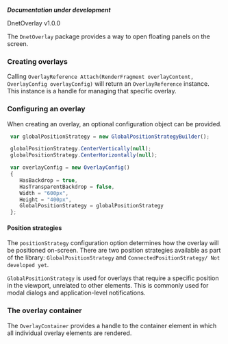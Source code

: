 ***Documentation under development***

DnetOverlay v1.0.0

The `DnetOverlay` package provides a way to open floating panels on the screen.

### Creating overlays
Calling `OverlayReference Attach(RenderFragment overlayContent, OverlayConfig overlayConfig)` will return an `OverlayReference` instance. This instance is a handle for managing that specific overlay.

### Configuring an overlay
When creating an overlay, an optional configuration object can be provided.
```ts
 var globalPositionStrategy = new GlobalPositionStrategyBuilder();

 globalPositionStrategy.CenterVertically(null);
 globalPositionStrategy.CenterHorizontally(null);

 var overlayConfig = new OverlayConfig()
 {
    HasBackdrop = true,
    HasTransparentBackdrop = false,
    Width = "600px",
    Height = "400px",
    GlobalPositionStrategy = globalPositionStrategy
 };
```

#### Position strategies
The `positionStrategy` configuration option determines how the overlay will be positioned on-screen.
There are two position strategies available as part of the library: `GlobalPositionStrategy` and
`ConnectedPositionStrategy/ Not developed yet`.

`GlobalPositionStrategy` is used for overlays that require a specific position in the viewport,
unrelated to other elements. This is commonly used for modal dialogs and application-level
notifications.

### The overlay container
The `OverlayContainer` provides a handle to the container element in which all individual overlay
elements are rendered. 

